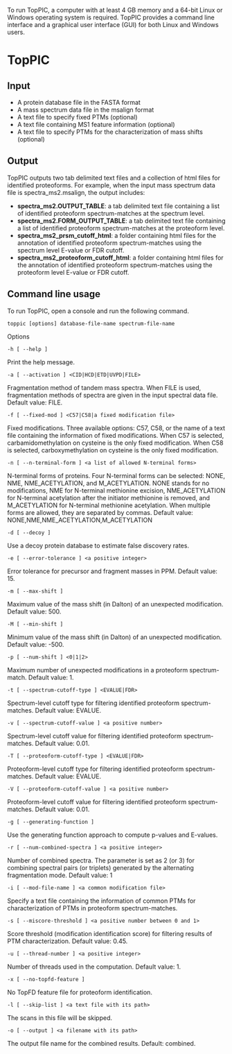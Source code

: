 To run TopPIC, a computer with at least 4 GB memory and a 64-bit Linux or Windows operating system is required. TopPIC provides a command line interface and a graphical user interface (GUI) for both Linux and Windows users.

# TopPIC

## Input

* A protein database file in the FASTA format
* A mass spectrum data file in the msalign format
* A text file to specify fixed PTMs (optional)
* A text file containing MS1 feature information (optional)
* A text file to specify PTMs for the characterization of mass shifts (optional)

## Output

TopPIC outputs two tab delimited text files and a collection of html files for identified proteoforms. For example, when the input mass spectrum data file is spectra_ms2.msalign, the output includes:

* __spectra_ms2.OUTPUT_TABLE__: a tab delimited text file containing a list of identified proteoform spectrum-matches at the spectrum level.
* __spectra_ms2.FORM_OUTPUT_TABLE__: a tab delimited text file containing a list of identified proteoform spectrum-matches at the proteoform level.
* __spectra_ms2_prsm_cutoff_html__: a folder containing html files for the annotation of identified proteoform spectrum-matches using the spectrum level E-value or FDR cutoff.
* __spectra_ms2_proteoform_cutoff_html__: a folder containing html files for the annotation of identified proteoform spectrum-matches using the proteoform level E-value or FDR cutoff.

## Command line usage

To run TopPIC, open a console and run the following command.
```
toppic [options] database-file-name spectrum-file-name
```
Options

```
-h [ --help ]
```
Print the help message.

```
-a [ --activation ] <CID|HCD|ETD|UVPD|FILE>
```
Fragmentation method of tandem mass spectra. When FILE is used, fragmentation methods of spectra are given in the input spectral data file. Default value: FILE.

```
-f [ --fixed-mod ] <C57|C58|a fixed modification file>
```
Fixed modifications. Three available options: C57, C58, or the name of a text file containing the information of fixed modifications. When C57 is selected, carbamidomethylation on cysteine is the only fixed modification. When C58 is selected, carboxymethylation on cysteine is the only fixed modification.

```
-n [ --n-terminal-form ] <a list of allowed N-terminal forms>
```
N-terminal forms of proteins. Four N-terminal forms can be selected: NONE, NME, NME_ACETYLATION, and M_ACETYLATION. NONE stands for no modifications, NME for N-terminal methionine excision, NME_ACETYLATION for N-terminal acetylation after the initiator methionine is removed, and M_ACETYLATION for N-terminal methionine acetylation. When multiple forms are allowed, they are separated by commas. Default value: NONE,NME,NME_ACETYLATION,M_ACETYLATION

```
-d [ --decoy ]
```
Use a decoy protein database to estimate false discovery rates.

```
-e [ --error-tolerance ] <a positive integer>
```
Error tolerance for precursor and fragment masses in PPM. Default value: 15.

```
-m [ --max-shift ]
```
Maximum value of the mass shift (in Dalton) of an unexpected modification. Default value: 500.

```
-M [ --min-shift ]
```
Minimum value of the mass shift (in Dalton) of an unexpected modification. Default value: -500.

```
-p [ --num-shift ] <0|1|2>
```
Maximum number of unexpected modifications in a proteoform spectrum-match. Default value: 1.

```
-t [ --spectrum-cutoff-type ] <EVALUE|FDR>
```
Spectrum-level cutoff type for filtering identified proteoform spectrum-matches. Default value: EVALUE.

```
-v [ --spectrum-cutoff-value ] <a positive number>
```
Spectrum-level cutoff value for filtering identified proteoform spectrum-matches. Default value: 0.01.

```
-T [ --proteoform-cutoff-type ] <EVALUE|FDR>
```
Proteoform-level cutoff type for filtering identified proteoform spectrum-matches. Default value: EVALUE.

```
-V [ --proteoform-cutoff-value ] <a positive number>
```
Proteoform-level cutoff value for filtering identified proteoform spectrum-matches. Default value: 0.01.

```
-g [ --generating-function ]
```
Use the generating function approach to compute p-values and E-values.

```
-r [ --num-combined-spectra ] <a positive integer>
```
Number of combined spectra. The parameter is set as 2 (or 3) for combining spectral pairs (or triplets) generated by the alternating fragmentation mode. Default value: 1

```
-i [ --mod-file-name ] <a common modification file>
```
Specify a text file containing the information of common PTMs for characterization of PTMs in proteoform spectrum-matches.

```
-s [ --miscore-threshold ] <a positive number between 0 and 1>
```
Score threshold (modification identification score) for filtering results of PTM characterization. Default value: 0.45.

```
-u [ --thread-number ] <a positive integer>
```
Number of threads used in the computation. Default value: 1.

```
-x [ --no-topfd-feature ]     
```
No TopFD feature file for proteoform identification.

```
-l [ --skip-list ] <a text file with its path>
```
The scans in this file will be skipped.

```
-o [ --output ] <a filename with its path>
```
The output file name for the combined results. Default: combined.
